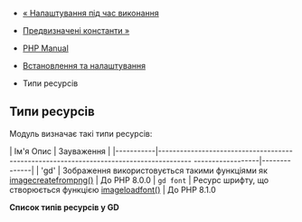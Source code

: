 - [« Налаштування під час виконання](image.configuration.md)
- [Предвизначені константи »](image.constants.md)

- [PHP Manual](index.md)
- [Встановлення та налаштування](image.setup.md)
- Типи ресурсів

## Типи ресурсів

Модуль визначає такі типи ресурсів:

| Ім'я Опис | Зауваження |
|-----------|------------------------------------- -------------------------------------------------- ------------------|--------------|
| 'gd' | Зображення використовується такими функціями як [imagecreatefrompng()](function.imagecreatefrompng.md) | До PHP 8.0.0
| `gd font` | Ресурс шрифту, що створюється функцією [imageloadfont()](function.imageloadfont.md) | До PHP 8.1.0

**Список типів ресурсів у GD**
